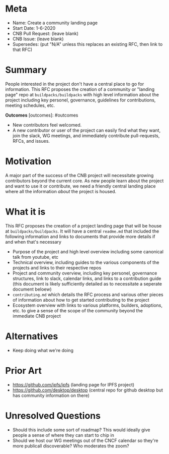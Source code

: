# Meta
[meta]: #meta
- Name: Create a community landing page
- Start Date: 1-6-2020
- CNB Pull Request: (leave blank)
- CNB Issue: (leave blank)
- Supersedes: (put "N/A" unless this replaces an existing RFC, then link to that RFC)

# Summary
[summary]: #summary

People interested in the project don't have a central place to go for information. This RFC proposes the creation of a community or "landing page" repo at `buildpacks/buildpacks` with high level information about the project including key personel, governance, guidelines for contributions, meeting schedules, etc.

**Outcomes**
[outcomes]: #outcomes

 - New contributors feel welcomed.
 - A new contributor or user of the project can easily find what they want, join the slack, WG meetings, and immediately contribute pull-requests, RFCs, and issues.

# Motivation
[motivation]: #motivation

A major part of the success of the CNB project will necessitate growing contributors beyond the current core. As new people learn about the project and want to use it or contribute, we need a friendly central landing place where all the information _about_ the project is housed.

# What it is
[what-it-is]: #what-it-is

This RFC proposes the creation of a project landing page that will be house at `buildpacks/buildpacks`.
It will have a central `readme.md` that included the following information and links to documents that provide more details if and when that's necessary

- Purpose of the project and high level overview including some canonical talk from youtube, etc
- Technical overview, including guides to the various components of the projects and links to their respective repos
- Project and community overview, including key personel, governance structures, link to slack, calendar links, and links to a contribution guide (this document is likely sufficiently detailed as to necessitate a seperate document beloew)
- `contributing.md` which details the RFC process and various other pieces of information about how to get started contributing to the project
- Ecosystem overview with links to various platforms, builders, adoptions, etc. to give a sense of the scope of the community beyond the immediate CNB project

# Alternatives
[alternatives]: #alternatives

- Keep doing what we're doing

# Prior Art
[prior-art]: #prior-art

- https://github.com/ipfs/ipfs (landing page for IPFS project)
- https://github.com/desktop/desktop (central repo for github desktop but has community information on there)


# Unresolved Questions
[unresolved-questions]: #unresolved-questions

- Should this include some sort of roadmap? This would ideally give people a sense of where they can start to chip in
- Should we host our WG meetings out of the CNCF calendar so they're more publicall discoverable? Who moderates the zoom?
